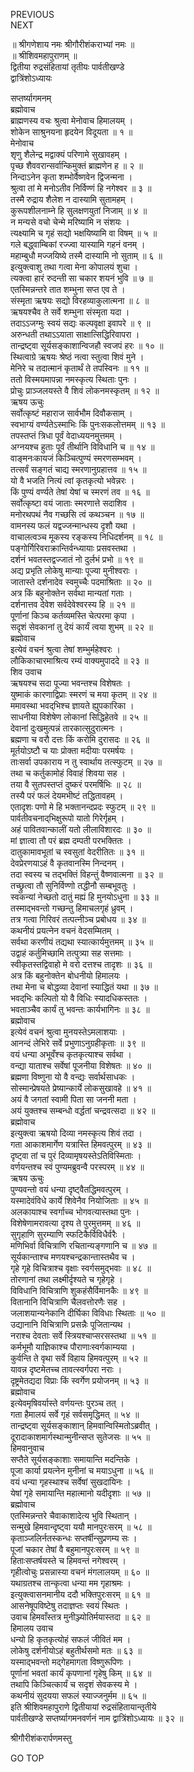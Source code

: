 PREVIOUS  
NEXT  
  
॥ श्रीगणेशाय नमः श्रीगौरीशंकराभ्यां नमः ॥  
॥ श्रीशिवमहापुराणम् ॥  
द्वितीया रुद्रसंहितायां तृतीयः पार्वतीखण्डे  
द्वात्रिंशोऽध्यायः  
  
सप्तर्ष्यागमनम्  
ब्रह्मोवाच  
ब्राह्मणस्य वचः श्रुत्वा मेनोवाच हिमालयम् ।  
शोकेन साश्रुनयना हृदयेन विदूयता ॥ १ ॥  
मेनोवाच  
शृणु शैलेन्द्र मद्वाक्यं परिणामे सुखावहम् ।  
पृच्छ शैववरान्सर्वान्किमुक्तं ब्राह्मणेन ह ॥ २ ॥  
निन्दाऽनेन कृता शम्भोर्वैष्णवेन द्विजन्मना ।  
श्रुत्वा तां मे मनोऽतीव निर्विण्णं हि नगेश्वर ॥ ३ ॥  
तस्मै रुद्राय शैलेश न दास्यामि सुतामहम् ।  
कुरूपशीलनाम्ने हि सुलक्षणयुतां निजाम् ॥ ४ ॥  
न मन्यसे वचो चेन्मे मरिष्यामि न संशयः ।  
त्यक्ष्यामि च गृहं सद्यो भक्षयिष्यामि वा विषम् ॥ ५ ॥  
गले बद्ध्वाम्बिकां रज्ज्वा यास्यामि गहनं वनम् ।  
महाम्बुधौ मज्जयिष्ये तस्मै दास्यामि नो सुताम् ॥ ६ ॥  
इत्युक्त्वाशु तथा गत्वा मेना कोपालयं शुचा ।  
त्यक्त्वा हारं रुदन्ती सा चकार शयनं भुवि ॥ ७ ॥  
एतस्मिन्नन्तरे तात शम्भुना सप्त एव ते ।  
संस्मृता ऋषयः सद्यो विरहव्याकुलात्मना ॥ ८ ॥  
ऋषयश्चैव ते सर्वे शम्भुना संस्मृता यदा ।  
तदाऽऽजग्मुः स्वयं सद्यः कल्पवृक्षा इवापरे ॥ ९ ॥  
अरुन्धती तथाऽऽयाता साक्षात्सिद्धिरिवापरा ।  
तान्द्रष्ट्वा सूर्यसङ्‌काशान्विजहौ स्वजपं हरः ॥ १० ॥  
स्थित्वाग्रे ऋषयः श्रेष्ठं नत्वा स्तुत्वा शिवं मुने ।  
मेनिरे च तदात्मानं कृतार्थं ते तपस्विनः ॥ ११ ॥  
ततो विस्मयमापन्ना नमस्कृत्य स्थिताः पुनः ।  
प्रोचुः प्राञ्जलयस्ते वै शिवं लोकनमस्कृतम् ॥ १२ ॥  
ऋषय ऊचुः  
सर्वोत्कृष्टं महाराज सार्वभौम दिवौकसाम् ।  
स्वभाग्यं वर्ण्यतेऽस्माभिः किं पुनःसकलोत्तमम् ॥ १३ ॥  
तपस्तप्तं त्रिधा पूर्वं वेदाध्ययनमुत्तमम् ।  
अग्नयश्च हुताः पूर्वं तीर्थानि विविधानि च ॥ १४ ॥  
वाङ्मनःकायजं किञ्चित्पुण्यं स्मरणसम्भवम् ।  
तत्सर्वं सङ्‌गतं चाद्य स्मरणानुग्रहात्तव ॥ १५ ॥  
यो वै भजति नित्यं त्वां कृतकृत्यो भवेन्नरः ।  
किं पुण्यं वर्ण्यते तेषां येषां च स्मरणं तव ॥ १६ ॥  
सर्वोत्कृष्टा वयं जाताः स्मरणात्ते सदाशिव ।  
मनोरथपथं नैव गच्छसि त्वं कथञ्चन ॥ १७ ॥  
वामनस्य फलं यद्वज्जन्मान्धस्य दृशौ यथा ।  
वाचालत्वञ्च मूकस्य रङ्‌कस्य निधिदर्शनम् ॥ १८ ॥  
पङ्‌गोर्गिरिवराक्रान्तिर्वन्ध्यायाः प्रसवस्तथा ।  
दर्शनं भवतस्तद्वज्जातं नो दुर्लभं प्रभो ॥ १९ ॥  
अद्य प्रभृति लोकेषु मान्याः पूज्या मुनीश्वराः ।  
जातास्ते दर्शनादेव स्वमुच्चैः पदमाश्रिताः ॥ २० ॥  
अत्र किं बहुनोक्तेन सर्वथा मान्यतां गताः ।  
दर्शनात्तव देवेश सर्वदेवेश्वरस्य हि ॥ २१ ॥  
पूर्णानां किञ्च कर्तव्यमस्ति चेत्परमा कृपा ।  
सदृशं सेवकानां तु देयं कार्यं त्वया शुभम् ॥ २२ ॥  
ब्रह्मोवाच  
इत्येवं वचनं श्रुत्वा तेषां शम्भुर्महेश्वरः ।  
लौकिकाचारमाश्रित्य रम्यं वाक्यमुपाददे ॥ २३ ॥  
शिव उवाच  
ऋषयश्च सदा पूज्या भवन्तश्च विशेषतः ।  
युष्माकं कारणाद्विप्राः स्मरणं च मया कृतम् ॥ २४ ॥  
ममावस्था भवद्‌भिश्च ज्ञायते ह्युपकारिका ।  
साधनीया विशेषेण लोकानां सिद्धिहेतवे ॥ २५ ॥  
देवानां दुःखमुत्पन्नं तारकात्सुदुरात्मनः ।  
ब्रह्मणा च वरौ दत्तः किं करोमि दुरासदः ॥ २६ ॥  
मूर्तयोऽष्टौ च याः प्रोक्ता मदीयाः परमर्षयः ।  
ताःसर्वा उपकाराय न तु स्वार्थाय तत्स्फुटम् ॥ २७ ॥  
तथा च कर्तुकामोहं विवाहं शिवया सह ।  
तया वै सुतपस्तप्तं दुष्करं परमर्षिभिः ॥ २८ ॥  
तस्यै परं फलं देयमभीष्टं तद्धितावहम् ।  
एतादृशः पणो मे हि भक्तानन्दप्रदः स्फुटम् ॥ २९ ॥  
पार्वतीवचनाद्‌भिक्षुरूपो यातो गिरेर्गृहम् ।  
अहं पावितवान्कालीं यतो लीलाविशारदः ॥ ३० ॥  
मां ज्ञात्वा तौ परं ब्रह्म दम्पती परभक्तितः ।  
दातुकामावभूतां च स्वसुतां वेदरीतितः ॥ ३१ ॥  
देवप्रेरणयाऽहं वै कृतवानस्मि निन्दनम् ।  
तदा स्वस्य च तद्‌भक्तिं विहन्तुं वैष्णवात्मना ॥ ३२ ॥  
तच्छ्रुत्वा तौ सुनिर्विण्णो तद्धीनौ सम्बभूवतुः ।  
स्वकन्यां नेच्छतो दातुं मह्यं हि मुनयोऽधुना ॥ ३३ ॥  
तस्माद्‌भवन्तो गच्छन्तु हिमाचलगृहं ध्रुवम् ।  
तत्र गत्वा गिरिवरं तत्पत्नीञ्च प्रबोधय ॥ ३४ ॥  
कथनीयं प्रयत्नेन वचनं वेदसम्मितम् ।  
सर्वथा करणीयं तद्यथा स्यात्कार्यमुत्तमम् ॥ ३५ ॥  
उद्वाहं कर्तुमिच्छामि तत्पुत्र्या सह सत्तमाः ।  
स्वीकृतस्तद्विवाहो मे वरो दत्तश्च तादृशः ॥ ३६ ॥  
अत्र किं बहुनोक्तेन बोधनीयो हिमालयः ।  
तथा मेना च बोद्धव्या देवानां स्याद्धितं यथा ॥ ३७ ॥  
भवद्‌भिः कल्पितो यो वै विधिः स्यादधिकस्ततः ।  
भवताञ्चैव कार्यं तु भवन्तः कार्यभागिनः ॥ ३८ ॥  
ब्रह्मोवाच  
इत्येवं वचनं श्रुत्वा मुनयस्तेऽमलाशयाः ।  
आनन्दं लेभिरे सर्वे प्रभुणाऽनुग्रहीकृताः ॥ ३९ ॥  
वयं धन्या अभूवँश्च कृतकृत्याश्च सर्वथा ।  
वन्द्या याताश्च सर्वेषां पूजनीया विशेषतः ॥ ४० ॥  
ब्रह्मणा विष्णुना यो वै वन्द्यः सर्वार्थसाधकः ।  
सोस्मान्प्रेषयते प्रेष्यान्कार्ये लोकसुखावहे ॥ ४१ ॥  
अयं वै जगतां स्वामी पिता सा जननी मता ।  
अयं युक्तश्च सम्बन्धो वर्द्धतां चन्द्रवत्सदा ॥ ४२ ॥  
ब्रह्मोवाच  
इत्युक्त्वा ऋषयो दिव्या नमस्कृत्य शिवं तदा ।  
गता आकाशमार्गेण यत्रास्ति हिमवत्पुरम् ॥ ४३ ॥  
दृष्ट्वा तां च पुरं दिव्यामृषयस्तेऽतिविस्मिताः ।  
वर्णयन्तश्च स्वं पुण्यमब्रुवन्वै परस्परम् ॥ ४४ ॥  
ऋषय ऊचुः  
पुण्यवन्तो वयं धन्या दृष्ट्वैतद्धिमवत्पुरम् ।  
यस्मादेवंविधे कार्ये शिवेनैव नियोजिताः ॥ ४५ ॥  
अलकायाश्च स्वर्गाच्च भोगवत्यास्तथा पुनः ।  
विशेषेणामरावत्या दृश्य ते पुरमुत्तमम् ॥ ४६ ॥  
सुगृहाणि सुरम्याणि स्फटिकैर्विविधैर्वरैः ।  
मणिभिर्वा विचित्राणि रचितान्यङ्‌गणानि च ॥ ४७ ॥  
सूर्यकान्ताश्च मणयश्चन्द्रकान्तास्तथैव च ।  
गृहे गृहे विचित्राश्च वृक्षाः स्वर्गसमुद्‌भवाः ॥ ४८ ॥  
तोरणानां तथा लक्ष्मीर्दृश्यते च गृहेगृहे ।  
विविधानि विचित्राणि शुकहंसैर्विमानकैः ॥ ४९ ॥  
वितानानि विचित्राणि चैलवत्तोरणैः सह ।  
जलाशयान्यनेकानि दीर्घिका विविधाः स्थिताः ॥ ५० ॥  
उद्यानानि विचित्राणि प्रसन्नैः पूजितान्यथ ।  
नराश्च देवताः सर्वे स्त्रियश्चाप्सरसस्तथा ॥ ५१ ॥  
कर्मभूमौ याज्ञिकाश्च पौराणाःस्वर्गकाम्यया ।  
कुर्वन्ति ते वृथा सर्वे विहाय हिमवत्पुरम् ॥ ५२ ॥  
यावन्न दृष्टमेतच्च तावत्स्वर्गपरा नराः ।  
दृष्ट्रमेतद्यदा विप्राः किं स्वर्गेण प्रयोजनम् ॥ ५३ ॥  
ब्रह्मोवाच  
इत्येवमृषिवर्यास्ते वर्णयन्तः पुरञ्च तत् ।  
गता हैमालयं सर्वे गृहं सर्वसमृद्धिमत् ॥ ५४ ॥  
तान्द्रष्ट्वा सूर्यसङ्‌काशान् हिमवान्विस्मितोऽब्रवीत् ।  
दूरादाकाशमार्गस्थान्मुनीन्सप्त सुतेजसः ॥ ५५ ॥  
हिमवानुवाच  
सप्तैते सूर्यसङ्‌काशाः समायान्ति मदन्तिके ।  
पूजा कार्या प्रयत्नेन मुनीनां च मयाऽधुना ॥ ५६ ॥  
वयं धन्या गृहस्थाश्च सर्वेषां सुखदायिनः ।  
येषां गृहे समायान्ति महात्मानो यदीदृशाः ॥ ५७ ॥  
ब्रह्मोवाच  
एतस्मिन्नन्तरे चैवाकाशादेत्य भुवि स्थितान् ।  
सन्मुखे हिमवान्दृष्ट्वा ययौ मानपुरःसरम् ॥ ५८ ॥  
कृताञ्जलिर्नतस्कन्धः सप्तर्षीन्सुप्रणम्य सः ।  
पूजां चकार तेषां वै बहुमानपुरःसरम् ॥ ५९ ॥  
हिताःसप्तर्षयस्ते च हिमवन्तं नगेश्वरम् ।  
गृहीत्वोचुः प्रसन्नास्या वचनं मंगलालयम् ॥ ६० ॥  
यथाग्रतश्च तान्कृत्वा धन्या मम गृहाश्रमः ।  
इत्युक्त्वासनमानीय ददौ भक्तिपुरःसरम् ॥ ६१ ॥  
आसनेषूपविष्टेषु तदाज्ञप्तः स्वयं स्थितः ।  
उवाच हिमवाँस्तत्र मुनीञ्ज्योतिर्मयास्तदा ॥ ६२ ॥  
हिमालय उवाच  
धन्यो हि कृतकृत्योहं सफलं जीवितं मम ।  
लोकेषु दर्शनीयोऽहं बहुतीर्थसमो मतः ॥ ६३ ॥  
यस्माद्‌भवन्तो मद्‌गेहमागता विष्णुरूपिणः ।  
पूर्णानां भवतां कार्यं कृपणानां गृहेषु किम् ॥ ६४ ॥  
तथापि किञ्चित्कार्यं च सदृशं सेवकस्य मे ।  
कथनीयं सुदयया सफलं स्याज्जनुर्मम ॥ ६५ ॥  
इति श्रीशिवमहापुराणे द्वितीयायां रुद्रसंहितायान्तृतीये  
पार्वतीखण्डे सप्तर्ष्यागमनवर्णनं नाम द्वात्रिंशोऽध्यायः ॥ ३२ ॥  
  
  
श्रीगौरीशंकरार्पणमस्तु  
  
GO TOP
